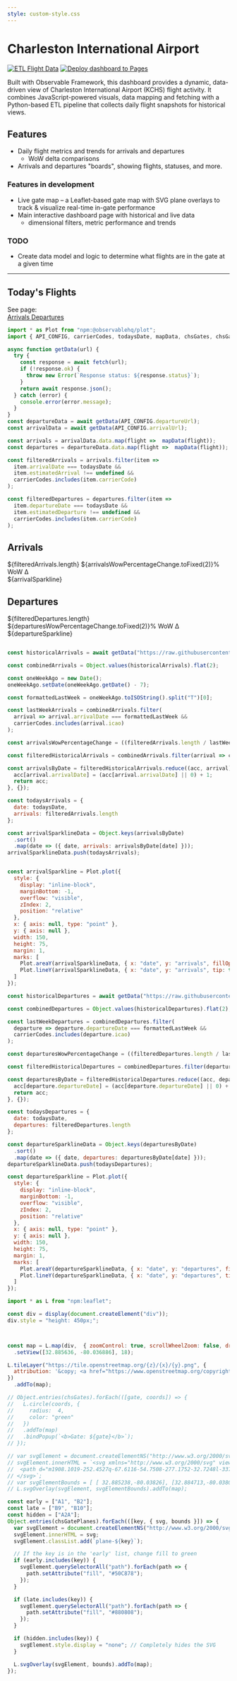```yaml
---
style: custom-style.css
---
```


# Charleston International Airport

[![ETL Flight Data](https://github.com/bradfordjohnson/kchs/actions/workflows/etl-flight-data.yaml/badge.svg)](https://github.com/bradfordjohnson/kchs/actions/workflows/etl-flight-data.yaml)
[![Deploy dashboard to Pages](https://github.com/bradfordjohnson/kchs/actions/workflows/dashboard-deploy.yml/badge.svg)](https://github.com/bradfordjohnson/kchs/actions/workflows/dashboard-deploy.yml)

Built with Observable Framework, this dashboard provides a dynamic, data-driven view of Charleston International Airport (KCHS) flight activity. It combines JavaScript-powered visuals, data mapping and fetching with a Python-based ETL pipeline that collects daily flight snapshots for historical views.

## Features

- Daily flight metrics and trends for arrivals and departures
  - WoW delta comparisons
- Arrivals and departures "boards", showing flights, statuses, and more.

### Features in development

- Live gate map – a Leaflet-based gate map with SVG plane overlays to track & visualize real-time in-gate performance
- Main interactive dashboard page with historical and live data
  - dimensional filters, metric performance and trends

### TODO

- Create data model and logic to determine what flights are in the gate at a given time

---

## Today's Flights

<div class="chip-description">
  <div class="chip-caption">
  See page:
  </div>
  <a href="/arrivals" class="chip">
  Arrivals
  </a>
  <a href="/departures" class="chip">
  Departures
  </a>
</div>

```js
import * as Plot from "npm:@observablehq/plot";
import { API_CONFIG, carrierCodes, todaysDate, mapData, chsGates, chsGatePlanes} from "./config.js";

async function getData(url) {
  try {
    const response = await fetch(url);
    if (!response.ok) {
      throw new Error(`Response status: ${response.status}`);
    }
    return await response.json();
  } catch (error) {
    console.error(error.message);
  }
}
const departureData = await getData(API_CONFIG.departureUrl);
const arrivalData = await getData(API_CONFIG.arrivalUrl);
```

```js
const arrivals = arrivalData.data.map(flight =>  mapData(flight));
const departures = departureData.data.map(flight =>  mapData(flight));

const filteredArrivals = arrivals.filter(item => 
  item.arrivalDate === todaysDate &&
  item.estimatedArrival !== undefined &&
  carrierCodes.includes(item.carrierCode)
);

const filteredDepartures = departures.filter(item => 
  item.departureDate === todaysDate &&
  item.estimatedDeparture !== undefined &&
  carrierCodes.includes(item.carrierCode)
);

```

<div class="grid grid-cols-4" style="grid-auto-rows: auto;">
  <div class="card">
    <h2>Arrivals</h2>
    <span class="big">${filteredArrivals.length}</span>
    <span class="small">${arrivalsWowPercentageChange.toFixed(2)}% WoW Δ</span>
    <br/>
    <span>${arrivalSparkline}</span>
  </div>
  <div class="card">
    <h2>Departures</h2>
    <span class="big">${filteredDepartures.length}</span>
    <span class="small">${departuresWowPercentageChange.toFixed(2)}% WoW Δ</span>
    <br/>
    <span>${departureSparkline}</span>
  </div>
  
</div>

```js

const historicalArrivals = await getData("https://raw.githubusercontent.com/bradfordjohnson/kchs/refs/heads/master/data/arrivals.json");

const combinedArrivals = Object.values(historicalArrivals).flat(2);

const oneWeekAgo = new Date();
oneWeekAgo.setDate(oneWeekAgo.getDate() - 7);

const formattedLastWeek = oneWeekAgo.toISOString().split("T")[0];

const lastWeekArrivals = combinedArrivals.filter(
  arrival => arrival.arrivalDate === formattedLastWeek &&
  carrierCodes.includes(arrival.icao)
);

const arrivalsWowPercentageChange = ((filteredArrivals.length / lastWeekArrivals.length) - 1) * 100;

const filteredHistoricalArrivals = combinedArrivals.filter(arrival => carrierCodes.includes(arrival.icao));

const arrivalsByDate = filteredHistoricalArrivals.reduce((acc, arrival) => {
  acc[arrival.arrivalDate] = (acc[arrival.arrivalDate] || 0) + 1;
  return acc;
}, {});

const todaysArrivals = {
  date: todaysDate,
  arrivals: filteredArrivals.length
};

const arrivalSparklineData = Object.keys(arrivalsByDate)
  .sort()
  .map(date => ({ date, arrivals: arrivalsByDate[date] }));
arrivalSparklineData.push(todaysArrivals);


const arrivalSparkline = Plot.plot({
  style: {
    display: "inline-block",
    marginBottom: -1,
    overflow: "visible",
    zIndex: 2,
    position: "relative"
  },
  x: { axis: null, type: "point" },
  y: { axis: null },
  width: 150,
  height: 75,
  margin: 1,
  marks: [
    Plot.areaY(arrivalSparklineData, { x: "date", y: "arrivals", fillOpacity: 0.1}),
    Plot.lineY(arrivalSparklineData, { x: "date", y: "arrivals", tip: true})
  ]
});
```

```js
const historicalDepartures = await getData("https://raw.githubusercontent.com/bradfordjohnson/kchs/refs/heads/master/data/departures.json");

const combinedDepartures = Object.values(historicalDepartures).flat(2);

const lastWeekDepartures = combinedDepartures.filter(
  departure => departure.departureDate === formattedLastWeek &&
  carrierCodes.includes(departure.icao)
);

const departuresWowPercentageChange = ((filteredDepartures.length / lastWeekDepartures.length) - 1) * 100;

const filteredHistoricalDepartures = combinedDepartures.filter(departure => carrierCodes.includes(departure.icao));

const departuresByDate = filteredHistoricalDepartures.reduce((acc, departure) => {
  acc[departure.departureDate] = (acc[departure.departureDate] || 0) + 1;
  return acc;
}, {});

const todaysDepartures = {
  date: todaysDate,
  departures: filteredDepartures.length
};

const departureSparklineData = Object.keys(departuresByDate)
  .sort()
  .map(date => ({ date, departures: departuresByDate[date] }));
departureSparklineData.push(todaysDepartures);

const departureSparkline = Plot.plot({
  style: {
    display: "inline-block",
    marginBottom: -1,
    overflow: "visible",
    zIndex: 2,
    position: "relative"
  },
  x: { axis: null, type: "point" },
  y: { axis: null },
  width: 150,
  height: 75,
  margin: 1,
  marks: [
    Plot.areaY(departureSparklineData, { x: "date", y: "departures", fillOpacity: 0.1}),
    Plot.lineY(departureSparklineData, { x: "date", y: "departures", tip: true})
  ]
});
```

```js
import * as L from "npm:leaflet";

const div = display(document.createElement("div"));
div.style = "height: 450px;";



const map = L.map(div,  { zoomControl: true, scrollWheelZoom: false, dragging: true })
  .setView([32.885636, -80.036886], 18);

L.tileLayer("https://tile.openstreetmap.org/{z}/{x}/{y}.png", {
  attribution: '&copy; <a href="https://www.openstreetmap.org/copyright">OpenStreetMap</a>'
})
  .addTo(map);

// Object.entries(chsGates).forEach(([gate, coords]) => {
//   L.circle(coords, {
//     radius:  4,
//     color: "green"
//   })
//   .addTo(map)
//   .bindPopup(`<b>Gate: ${gate}</b>`);
// });

// var svgElement = document.createElementNS("http://www.w3.org/2000/svg", "svg");
// svgElement.innerHTML = `<svg xmlns="http://www.w3.org/2000/svg" viewBox="294.728 -842.512 1642 1515">
// 	<path d="m1908.1019-252.4527q-67.6116-54.7508-277.1752-32.7248l-337.552 35.4781-489.7581-580.6049-4.0336-4.5531q-10.88-8.8105-23.5382-7.48L686.031-832.8766q-12.6582 1.3304-21.4687 12.2105-13.2157 16.3201-4.2618 33.8651L934.7258-212.0038 590.1416-175.7867Q447.9746-378.4109 437.0945-387.2213 426.2146-396.0319 413.5563-394.7013L323.5426-385.2405Q310.8843-383.9101 302.0738-373.0301 290.746-359.0415 296.8871-341.2008L416.9433-44.5335 361.1913 270.612q-3.7041 18.8754 11.0617 30.8324 10.88 8.8105 23.5382 7.48l90.791-8.8315q12.6582-1.3304 21.4687-12.2105 8.8105-10.88 105.7428-238.6345L958.3778 13.0307 809.4566 632.3235q-5.1106 19.0232 11.2095 32.239 10.88 8.8105 23.5382 7.48l90.0139-9.4608q12.6582-1.3304 21.4687-12.2105 2.5174-3.1085 2.9988-5.2923l358.3411-669.7437 337.552-35.4781q209.5635-22.0259 264.3143-89.6377 20.1382-24.8686 17.1077-53.7012-3.0304-28.8326-27.8992-48.9709z" fill="#000000"/>
// </svg>`;
// var svgElementBounds = [ [ 32.885238,-80.03826], [32.884713,-80.038016 ] ];
// L.svgOverlay(svgElement, svgElementBounds).addTo(map);

const early = ["A1", "B2"];
const late = ["B9", "B10"];
const hidden = ["A2A"];
Object.entries(chsGatePlanes).forEach(([key, { svg, bounds }]) => {
  var svgElement = document.createElementNS("http://www.w3.org/2000/svg", "svg");
  svgElement.innerHTML = svg;
  svgElement.classList.add(`plane-${key}`);

  // If the key is in the 'early' list, change fill to green
  if (early.includes(key)) {
    svgElement.querySelectorAll("path").forEach(path => {
      path.setAttribute("fill", "#50C878");
    });
  }

  if (late.includes(key)) {
    svgElement.querySelectorAll("path").forEach(path => {
      path.setAttribute("fill", "#880808");
    });
  }

  if (hidden.includes(key)) {
    svgElement.style.display = "none"; // Completely hides the SVG
  }

  L.svgOverlay(svgElement, bounds).addTo(map);
});


```
